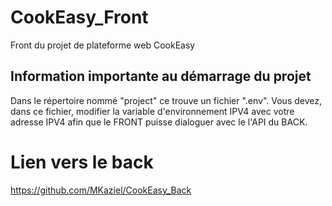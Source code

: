 # CookEasy_Front
Front du projet de plateforme web CookEasy

## Information importante au démarrage du projet
Dans le répertoire nommé "project" ce trouve un fichier ".env". 
Vous devez, dans ce fichier, modifier la variable d'environnement IPV4 avec votre adresse IPV4 afin que le FRONT puisse dialoguer avec le l'API du BACK.

# Lien vers le back
https://github.com/MKaziel/CookEasy_Back
